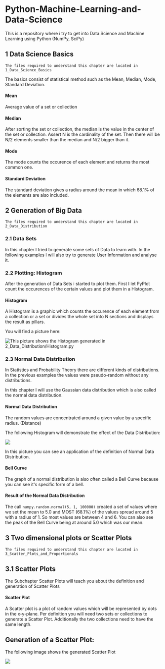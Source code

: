 # Python-Machine-Learning-and-Data-Science
This is a repository where i try to get into Data Science and Machine Learning using Python (NumPy, SciPy)

## 1 Data Science Basics
`The files required to understand this chapter are located in 1_Data_Science_Basics`

The basics consist of statistical method such as the Mean, Median, Mode, Standard Deviation.

#### Mean
Average value of a set or collection

#### Median
After sorting the set or collection, the median is the value in the center of the set or collection. Assert N is the cardinality of the set. Then there will be N/2 elements smaller than the median and N/2 bigger than it.

#### Mode
The mode counts the occurence of each element and returns
the most common one.

#### Standard Deviation
The standard deviation gives a radius around the mean in which 68.1% of the elements are also included.

## 2 Generation of Big Data
`The files required to understand this chapter are located in 2_Data_Distribution`

### 2.1 Data Sets
In this chapter I tried to generate some sets of Data
to learn with. In the following examples I will also try
to generate User Information and analyse it.

### 2.2 Plotting: Histogram
After the generation of Data Sets i started to plot them.
First I let PyPlot count the occurences of the certain
values and plot them in a Histogram.

#### Histogram
A Histogram is a graphic which counts the occurence of each element from a collection or a set or divides the whole set into N sections and displays the result as pillars.

You will find a picture here:

![This picture shows the Histogram generated in 2_Data_Distribution/Histogram.py](https://github.com/maste150hhu/Python-Machine-Learning-and-Data-Science/blob/master/2_Data_Distribution/Histogram.png)

### 2.3 Normal Data Distribution
In Statistics and Probability Theory there are different kinds of distributions. In the previous examples the values were pseudo-random without any distributions.

In this chapter I will use the Gaussian data distribution which is also called the normal data distribution. 

#### Normal Data Distribution
The random values are concentrated around a given value by a specific radius. (Distance)

The following Histogram will demonstrate the effect of the Data Distribution:

![](https://github.com/maste150hhu/Python-Machine-Learning-and-Data-Science/blob/master/2_Data_Distribution/NormalDistHistogram.png)

In this picture you can see an application of the definition of Normal Data Distribution.

#### Bell Curve
The graph of a normal distribution is also often called
a Bell Curve because you can see it's specific form of
a bell.

#### Result of the Normal Data Distribution
The call `numpy.random.normal(5, 1, 100000)` created a set of values where we set the mean to 5.0 and MOST (68.1%) of the values spread around 5 with a radius of 1.
So most values are between 4 and 6. You can also see the peak of the Bell Curve being at around 5.0 which was our mean.

## 3 Two dimensional plots or Scatter Plots
`The files required to understand this chapter are located in 3_Scatter_Plots_and_Proportionals`

## 3.1 Scatter Plots

The Subchapter Scatter Plots will teach you about the 
definition and generation of Scatter Plots

#### Scatter Plot
A Scatter plot is a plot of random values which will be
represented by dots in the x-y-plane. Per definition you
will need two sets or collections to generate a Scatter Plot. Additionally the two collections need to have the
same length.

## Generation of a Scatter Plot:

The following image shows the generated Scatter Plot

![](https://github.com/maste150hhu/Python-Machine-Learning-and-Data-Science/blob/master/3_Scatter_Plots_and_Proportionals/ScatterPlot.png)
